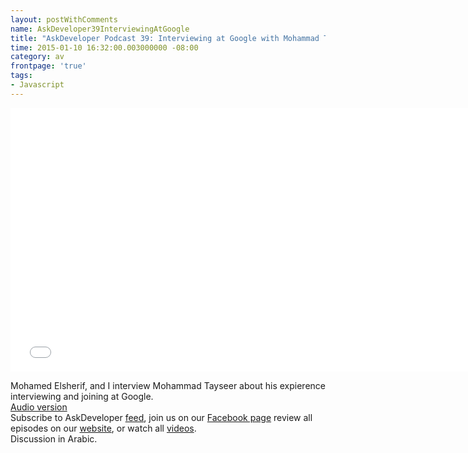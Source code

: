 ```yaml
---
layout: postWithComments
name: AskDeveloper39InterviewingAtGoogle
title: "AskDeveloper Podcast 39: Interviewing at Google with Mohammad Tayseer"
time: 2015-01-10 16:32:00.003000000 -08:00
category: av
frontpage: 'true'
tags: 
- Javascript
---
```


<iframe width="750" height="422" src="//www.youtube.com/embed/5WRhv8gOqAI" frameborder="0" allowfullscreen></iframe>

Mohamed Elsherif, and I interview Mohammad Tayseer about his expierence interviewing and joining at Google.  
[Audio version](https://soundcloud.com/askdeveloper/ep39-interviewing-for-google-for-with-mohamed-tayseer)  
Subscribe to AskDeveloper [feed](http://feeds.feedburner.com/Askdeveloper), join us on our [Facebook page](https://www.facebook.com/askdeveloper) review all episodes on our [website](http://www.askdeveloper.com/), or watch all [videos](https://www.youtube.com/user/bashmohandes/).  
Discussion in Arabic.  